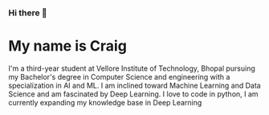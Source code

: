 ### Hi there 👋
# My name is Craig 

I'm a third-year student at Vellore Institute of Technology, Bhopal pursuing my Bachelor's degree in Computer Science and engineering with a specialization in AI and ML.
I am inclined toward Machine Learning and Data Science and am fascinated by Deep Learning.
I love to code in python,
I am currently expanding my knowledge base in Deep Learning
